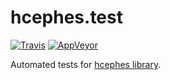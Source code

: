 # hcephes.test

[![Travis](https://img.shields.io/travis/com/horta/hcephes.svg?style=flat-square&label=linux%20%2F%20macos%20build)](https://travis-ci.com/horta/hcephes) [![AppVeyor](https://img.shields.io/appveyor/ci/Horta/hcephes.svg?style=flat-square&label=windows%20build)](https://ci.appveyor.com/project/Horta/hcephes)

Automated tests for [hcephes library](https://github.com/limix/hcephes).
